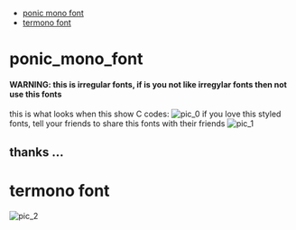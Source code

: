 - [ponic mono font](#ponic-mono-font "goto ponic-mono-font")
- [termono font](#termono-font "goto termono-font")
# ponic_mono_font
#### WARNING: this is irregular fonts, if is you not like irregylar fonts then not use this fonts
this is what looks when this show C codes:
![pic_0](https://raw.githubusercontent.com/Princess-Sunset-Shimmer/ponic_mono_fonts/main/177U5TR4T102_I.jpeg)
if you love this styled fonts, tell your friends to share this fonts with their friends
![pic_1](https://raw.githubusercontent.com/Princess-Sunset-Shimmer/ponic_mono_fonts/main/177U5TR4T102_N.jpeg)
## thanks ...
# termono font
![pic_2]()
